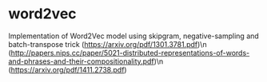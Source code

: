 # word2vec

Implementation of Word2Vec model using skipgram, negative-sampling and batch-transpose trick
(https://arxiv.org/pdf/1301.3781.pdf)\n
(http://papers.nips.cc/paper/5021-distributed-representations-of-words-and-phrases-and-their-compositionality.pdf)\n
(https://arxiv.org/pdf/1411.2738.pdf)
